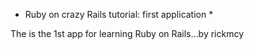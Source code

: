 * Ruby on crazy Rails tutorial: first application *

The is the 1st app for learning Ruby on Rails...by rickmcy